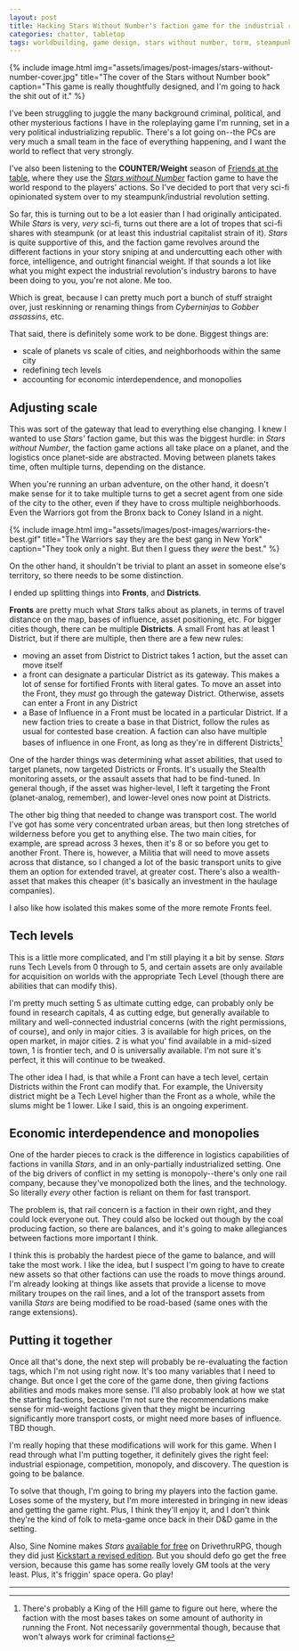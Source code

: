 ```yaml
---
layout: post
title: Hacking Stars Without Number's faction game for the industrial revolution
categories: chatter, tabletop
tags: worldbuilding, game design, stars without number, torm, steampunk, game
---
```


{% include image.html
  img="assets/images/post-images/stars-without-number-cover.jpg"
  title="The cover of the Stars without Number book"
  caption="This game is really thoughtfully designed, and I'm going to hack the shit out of it."
%}

I've been struggling to juggle the many background criminal, political, and other mysterious factions I have in the roleplaying game I'm running, set in a very political industrializing republic. There's a lot going on--the PCs are very much a small team in the face of everything happening, and I want the world to reflect that very strongly.

<!-- more -->

I've also been listening to the **COUNTER/Weight** season of [Friends at the table](http://friendsatthetable.net/), where they use the [*Stars without Number*](http://www.sinenomine-pub.com/?page_id=395) faction game to have the world respond to the players' actions. So I've decided to port that very sci-fi opinionated system over to my steampunk/industrial revolution setting.

So far, this is turning out to be a lot easier than I had originally anticipated. While *Stars* is very, *very* sci-fi, turns out there are a lot of tropes that sci-fi shares with steampunk (or at least this industrial capitalist strain of it). *Stars* is quite supportive of this, and the faction game revolves around the different factions in your story sniping at and undercutting each other with force, intelligence, and outright financial weight. If that sounds a lot like what you might expect the industrial revolution's industry barons to have been doing to you, you're not alone. Me too.

Which is great, because I can pretty much port a bunch of stuff straight over, just reskinning or renaming things from *Cyberninjas* to *Gobber assassins*, etc.

That said, there is definitely some work to be done. Biggest things are:

- scale of planets vs scale of cities, and neighborhoods within the same city
- redefining tech levels
- accounting for economic interdependence, and monopolies

## Adjusting scale

This was sort of the gateway that lead to everything else changing. I knew I wanted to use *Stars'* faction game, but this was the biggest hurdle: in *Stars without Number*, the faction game actions all take place on a planet, and the logistics once planet-side are abstracted. Moving between planets takes time, often multiple turns, depending on the distance.

When you're running an urban adventure, on the other hand, it doesn't make sense for it to take multiple turns to get a secret agent from one side of the city to the other, even if they have to cross multiple neighborhoods. Even the Warriors got from the Bronx back to Coney Island in a night.

{% include image.html
  img="assets/images/post-images/warriors-the-best.gif"
  title="The Warriors say they are the best gang in New York"
  caption="They took only a night. But then I guess they *were* the best."
%}

On the other hand, it shouldn't be trivial to plant an asset in someone else's territory, so there needs to be some distinction.

I ended up splitting things into **Fronts**, and **Districts**.

**Fronts** are pretty much what *Stars* talks about as planets, in terms of travel distance on the map, bases of influence, asset positioning, etc. For bigger cities though, there can be multiple **Districts**. A small Front has at least 1 District, but if there are multiple, then there are a few new rules:

- moving an asset from District to District takes 1 action, but the asset can move itself
- a front can designate a particular District as its gateway. This makes a lot of sense for fortified Fronts with literal gates. To move an asset into the Front, they *must* go through the gateway District. Otherwise, assets can enter a Front in any District
- a Base of Influence in a Front must be located in a particular District. If a new faction tries to create a base in that District, follow the rules as usual for contested base creation. A faction can also have multiple bases of influence in one Front, as long as they're in different Districts[^1]

One of the harder things was determining what asset abilities, that used to target planets, now targeted Districts or Fronts. It's usually the Stealth monitoring assets, or the assault assets that had to be find-tuned. In general though, if the asset was higher-level, I left it targeting the Front (planet-analog, remember), and lower-level ones now point at Districts.

The other big thing that needed to change was transport cost. The world I've got has some very concentrated urban areas, but then long stretches of wilderness before you get to anything else. The two main cities, for example, are spread across 3 hexes, then it's 8 or so before you get to another Front. There is, however, a Militia that will need to move assets across that distance, so I changed a lot of the basic transport units to give them an option for extended travel, at greater cost. There's also a wealth-asset that makes this cheaper (it's basically an investment in the haulage companies).

I also like how isolated this makes some of the more remote Fronts feel.

## Tech levels

This is a little more complicated, and I'm still playing it a bit by sense. *Stars* runs Tech Levels from 0 through to 5, and certain assets are only available for acquisition on worlds with the appropriate Tech Level (though there are abilities that can modify this).

I'm pretty much setting 5 as ultimate cutting edge, can probably only be found in research capitals, 4 as cutting edge, but generally available to military and well-connected industrial concerns (with the right permissions, of course), and only in major cities. 3 is available for high prices, on the open market, in major cities. 2 is what you' find available in a mid-sized town, 1 is frontier tech, and 0 is universally available. I'm not sure it's perfect, it this will continue to be tweaked.

The other idea I had, is that while a Front can have a tech level, certain Districts within the Front can modify that. For example, the University district might be a Tech Level higher than the Front as a whole, while the slums might be 1 lower. Like I said, this is an ongoing experiment.

## Economic interdependence and monopolies

One of the harder pieces to crack is the difference in logistics capabilities of factions in vanilla *Stars*, and in an only-partially industrialized setting. One of the big drivers of conflict in my setting is monopoly--there's only one rail company, because they've monopolized both the lines, and the technology. So literally *every* other faction is reliant on them for fast transport.

The problem is, that rail concern is a faction in their own right, and they could lock everyone out. They could also be locked out though by the coal producing faction, so there are balances, and it's going to make allegiances between factions more important I think.

I think this is probably the hardest piece of the game to balance, and will take the most work. I like the idea, but I suspect I'm going to have to create new assets so that other factions can use the roads to move things around. I'm already looking at things like assets that provide a license to move military troupes on the rail lines, and a lot of the transport assets from vanilla *Stars* are being modified to be road-based (same ones with the range extensions).

## Putting it together

Once all that's done, the next step will probably be re-evaluating the faction tags, which I'm not using right now. It's too many variables that I need to change. But once I get the core of the game done, then giving factions abilities and mods makes more sense. I'll also probably look at how we stat the starting factions, because I'm not sure the recommendations make sense for mid-weight factions given that they might be incurring significantly more transport costs, or might need more bases of influence. TBD though.

I'm really hoping that these modifications will work for this game. When I read through what I'm putting together, it definitely gives the right feel: industrial espionage, competition, monopoly, and discovery. The question is going to be balance.

To solve that though, I'm going to bring my players into the faction game. Loses some of the mystery, but I'm more interested in bringing in new ideas and getting the game right. Plus, I think they'll enjoy it, and I don't think they're the kind of folk to meta-game once back in their D&D game in the setting.

Also, Sine Nomine makes *Stars* [available for free](http://www.drivethrurpg.com/product/86467/Stars-Without-Number-Free-Edition?term=stars+without+&test_epoch=0) on DrivethruRPG, though they did just [Kickstart a revised edition](https://www.kickstarter.com/projects/1637945166/stars-without-number-revised-edition). But you should defo go get the free version, because this game has some really lovely GM tools at the very least. Plus, it's friggin' space opera. Go play!


---

[^1]: There's probably a King of the Hill game to figure out here, where the faction with the most bases takes on some amount of authority in running the Front. Not necessarily governmental though, because that won't always work for criminal factions
